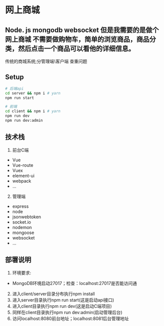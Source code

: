 # 网上商城
Node. js mongodb  websocket
但是我需要的是做个网上商城
不需要做购物车，简单的浏览商品，商品分类，然后点击一个商品可以看他的详细信息。
--------------------------
传统的商城系统;分管理端\客户端
查重问题

## Setup
```bash
# 后端api
cd server && npm i # yarn
npm run start

# 前端
cd client && npm i # yarn
npm run dev
npm run dev:admin
```


## 技术栈
1. 前台C端
  - Vue
  - Vue-route
  - Vuex
  - element-ui
  - webpack
  - ...
2. 管理端
  - express
  - node
  - jsonwebtoken
  - socket.io
  - nodemon
  - mongoose
  - websocket
  - ...

## 部署说明
1. 环境要求: 
  - MongoDB环境启动27017；检查：localhost:27017是否能访问通
2. 进入client/server目录分布执行npm install
3. 进入server目录执行npm run start(这是启动api接口)
4. 进入client目录执行npm run dev(这是启动C端项目)
5. 同样在client目录执行npm run dev:admin(启动管理后台)
6. 访问localhost:8080前台地址；localhost:8081后台管理地址
